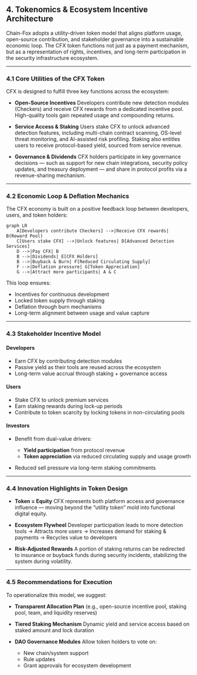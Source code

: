 

## 4. Tokenomics & Ecosystem Incentive Architecture

Chain-Fox adopts a utility-driven token model that aligns platform usage, open-source contribution, and stakeholder governance into a sustainable economic loop. The CFX token functions not just as a payment mechanism, but as a representation of rights, incentives, and long-term participation in the security infrastructure ecosystem.

---

### 4.1 Core Utilities of the CFX Token

CFX is designed to fulfill three key functions across the ecosystem:

* **Open-Source Incentives**
  Developers contribute new detection modules (Checkers) and receive CFX rewards from a dedicated incentive pool. High-quality tools gain repeated usage and compounding returns.

* **Service Access & Staking**
  Users stake CFX to unlock advanced detection features, including multi-chain contract scanning, OS-level threat monitoring, and AI-assisted risk profiling. Staking also entitles users to receive protocol-based yield, sourced from service revenue.

* **Governance & Dividends**
  CFX holders participate in key governance decisions — such as support for new chain integrations, security policy updates, and treasury deployment — and share in protocol profits via a revenue-sharing mechanism.

---

### 4.2 Economic Loop & Deflation Mechanics

The CFX economy is built on a positive feedback loop between developers, users, and token holders:

```mermaid
graph LR
    A[Developers contribute Checkers] -->|Receive CFX rewards| B(Reward Pool)
    C[Users stake CFX] -->|Unlock features| D[Advanced Detection Services]
    D -->|Pay CFX| B
    B -->|Dividends| E[CFX Holders]
    B -->|Buyback & Burn| F[Reduced Circulating Supply]
    F -->|Deflation pressure| G[Token Appreciation]
    G -->|Attract more participants| A & C
```

This loop ensures:

* Incentives for continuous development
* Locked token supply through staking
* Deflation through burn mechanisms
* Long-term alignment between usage and value capture

---

### 4.3 Stakeholder Incentive Model

#### **Developers**

* Earn CFX by contributing detection modules
* Passive yield as their tools are reused across the ecosystem
* Long-term value accrual through staking + governance access

#### **Users**

* Stake CFX to unlock premium services
* Earn staking rewards during lock-up periods
* Contribute to token scarcity by locking tokens in non-circulating pools

#### **Investors**

* Benefit from dual-value drivers:

    * **Yield participation** from protocol revenue
    * **Token appreciation** via reduced circulating supply and usage growth
* Reduced sell pressure via long-term staking commitments

---

### 4.4 Innovation Highlights in Token Design

* **Token = Equity**
  CFX represents both platform access and governance influence — moving beyond the “utility token” mold into functional digital equity.

* **Ecosystem Flywheel**
  Developer participation leads to more detection tools → Attracts more users → Increases demand for staking & payments → Recycles value to developers

* **Risk-Adjusted Rewards**
  A portion of staking returns can be redirected to insurance or buyback funds during security incidents, stabilizing the system during volatility.

---

### 4.5 Recommendations for Execution

To operationalize this model, we suggest:

* **Transparent Allocation Plan**
  (e.g., open-source incentive pool, staking pool, team, and liquidity reserves)

* **Tiered Staking Mechanism**
  Dynamic yield and service access based on staked amount and lock duration

* **DAO Governance Modules**
  Allow token holders to vote on:

    * New chain/system support
    * Rule updates
    * Grant approvals for ecosystem development
